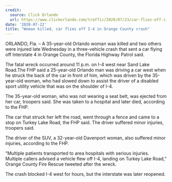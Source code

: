```yaml
---
credit:
  source: Click Orlando
  url: https://www.clickorlando.com/traffic/2020/07/23/car-flies-off-i-4-in-fatal-orange-county-crash/
date: '2020-07-22'
title: "Woman killed, car flies off I-4 in Orange County crash"
---
```

ORLANDO, Fla. – A 35-year-old Orlando woman was killed and two others were injured late Wednesday in a three-vehicle crash that sent a car flying off Interstate 4 in Orange County, the Florida Highway Patrol said.

The fatal wreck occurred around 11 p.m. on I-4 west near Sand Lake Road.The FHP said a 25-year-old Orlando man was driving a car west when he struck the back of the car in front of him, which was driven by the 35-year-old woman, who had slowed down to assist the driver of a disabled sport utility vehicle that was on the shoulder of I-4.

The 35-year-old woman, who was not wearing a seat belt, was ejected from her car, troopers said. She was taken to a hospital and later died, according to the FHP.

The car that struck her left the road, went through a fence and came to a stop on Turkey Lake Road, the FHP said. The driver suffered minor injuries, troopers said.

The driver of the SUV, a 32-year-old Davenport woman, also suffered minor injuries, according to the FHP.

“Multiple patients transported to area hospitals with serious injuries. Multiple callers advised a vehicle flew off I-4, landing on Turkey Lake Road,” Orange County Fire Rescue tweeted after the wreck.

The crash blocked I-4 west for hours, but the interstate was later reopened.
